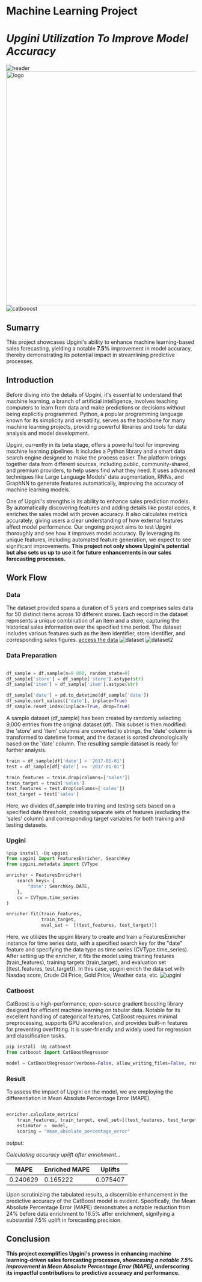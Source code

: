 # Machine Learning Project 
# *Upgini Utilization To Improve Model Accuracy*

![header](https://github.com/Idam-Bali-Haryono/Machine-Learning-Project-1/assets/115137963/6bd6a07d-5318-4b46-9a1f-e09d0aacd284) <img width="622" alt="logo" src="https://github.com/Idam-Bali-Haryono/Machine-Learning-Project-1/assets/115137963/dc533d1e-57a5-4e49-879c-7782efc1caa6"> ![catbooost](https://github.com/Idam-Bali-Haryono/Machine-Learning-Project-1/assets/115137963/0d6b7a07-064e-41fb-88db-81a706d44763)

## Sumarry
This project showcases Upgini's ability to enhance machine learning-based sales forecasting, yielding a notable **7.5%** improvement in model accuracy, thereby demonstrating its potential impact in streamlining predictive processes.


## Introduction

Before diving into the details of Upgini, it's essential to understand that machine learning, a branch of artificial intelligence, involves teaching computers to learn from data and make predictions or decisions without being explicitly programmed. Python, a popular programming language known for its simplicity and versatility, serves as the backbone for many machine learning projects, providing powerful libraries and tools for data analysis and model development.

Upgini, currently in its beta stage, offers a powerful tool for improving machine learning pipelines. It includes a Python library and a smart data search engine designed to make the process easier. The platform brings together data from different sources, including public, community-shared, and premium providers, to help users find what they need. It uses advanced techniques like Large Language Models' data augmentation, RNNs, and GraphNN to generate features automatically, improving the accuracy of machine learning models.

One of Upgini's strengths is its ability to enhance sales prediction models. By automatically discovering features and adding details like postal codes, it enriches the sales model with proven accuracy. It also calculates metrics accurately, giving users a clear understanding of how external features affect model performance. Our ongoing project aims to test Upgini thoroughly and see how it improves model accuracy. By leveraging its unique features, including automated feature generation, we expect to see significant improvements. **This project not only shows Upgini's potential but also sets us up to use it for future enhancements in our sales forecasting processes.**


## Work Flow
### Data 
The dataset provided spans a duration of 5 years and comprises sales data for 50 distinct items across 10 different stores. Each record in the dataset represents a unique combination of an item and a store, capturing the historical sales information over the specified time period. The dataset includes various features such as the item identifier, store identifier, and corresponding sales figures. [access the data](https://www.kaggle.com/competitions/demand-forecasting-kernels-only/overview)
![dataset](https://github.com/Idam-Bali-Haryono/Machine-Learning-Project-1/assets/115137963/d2585005-4f74-44ec-9e67-8afbfe411fb8)
![dataset2](https://github.com/Idam-Bali-Haryono/Machine-Learning-Project-1/assets/115137963/8082e256-59a9-426e-bb6c-6b39db302334)



### Data Preparation
```python

df_sample = df.sample(n=9_000, random_state=0)
df_sample['store'] = df_sample['store'].astype(str)
df_sample['item'] = df_sample['item'].astype(str)

df_sample['date'] = pd.to_datetime(df_sample['date'])
df_sample.sort_values(['date'], inplace=True)
df_sample.reset_index(inplace=True, drop=True)
```
A sample dataset (df_sample) has been created by randomly selecting 9,000 entries from the original dataset (df). This subset is then modified: the 'store' and 'item' columns are converted to strings, the 'date' column is transformed to datetime format, and the dataset is sorted chronologically based on the 'date' column. The resulting sample dataset is ready for further analysis.


```python
train = df_sample[df['date'] < '2017-01-01']
test = df_sample[df['date'] >= '2017-01-01']

train_features = train.drop(columns=['sales'])
train_target = train['sales']
test_features = test.drop(columns=['sales'])
test_target = test['sales']
```

Here, we divides df_sample into training and testing sets based on a specified date threshold, creating separate sets of features (excluding the 'sales' column) and corresponding target variables for both training and testing datasets.

### Upgini
``` python
%pip install -Uq upgini
from upgini import FeaturesEnricher, SearchKey
from upgini.metadata import CVType

enricher = FeaturesEnricher(
    search_keys= {
        "date": SearchKey.DATE,
    },
    cv = CVType.time_series
)

enricher.fit(train_features,
             train_target,
             eval_set =  [(test_features, test_target)])
```
Here, we utilizes the upgini library to create and train a FeaturesEnricher instance for time series data, with a specified search key for the "date" feature and specifying the data type as time series (CVType.time_series). After setting up the enricher, it fits the model using training features (train_features), training targets (train_target), and evaluation set ((test_features, test_target)). In this case, upgini enrich the data set with Nasdaq score, Crude Oil Price, Gold Price, Weather data, etc.
![upgini](https://github.com/Idam-Bali-Haryono/Machine-Learning-Project-1/assets/115137963/f9e30a22-9b4c-47a6-a2ce-47e20ea44428)


### Catboost 


CatBoost is a high-performance, open-source gradient boosting library designed for efficient machine learning on tabular data. Notable for its excellent handling of categorical features, CatBoost requires minimal preprocessing, supports GPU acceleration, and provides built-in features for preventing overfitting. It is user-friendly and widely used for regression and classification tasks.
```python
pip install -Uq catboost
from catboost import CatBoostRegressor

model = CatBoostRegressor(verbose=False, allow_writing_files=False, random_state=0)

```


### Result
To assess the impact of Upgini on the model, we are employing the differentiation in Mean Absolute Percentage Error (MAPE).
```python

enricher.calculate_metrics(
    train_features, train_target, eval_set=[(test_features, test_target)],
    estimator =  model,
    scoring = "mean_absolute_percentage_error"
```
*output:*


*Calculating accuracy uplift after enrichment...*


MAPE |  Enriched MAPE | Uplifts 
--- | --- | ---
0.240629 | 0.165222 | 0.075407


Upon scrutinizing the tabulated results, a discernible enhancement in the predictive accuracy of the CatBoost model is evident. Specifically, the Mean Absolute Percentage Error (MAPE) demonstrates a notable reduction from 24% before data enrichment to 16.5% after enrichment, signifying a substantial 7.5% uplift in forecasting precision.

## Conclusion

**This project exemplifies Upgini's prowess in enhancing machine learning-driven sales forecasting processes, _showcasing a notable 7.5% improvement in Mean Absolute Percentage Error (MAPE)_, underscoring its impactful contributions to predictive accuracy and performance.**
